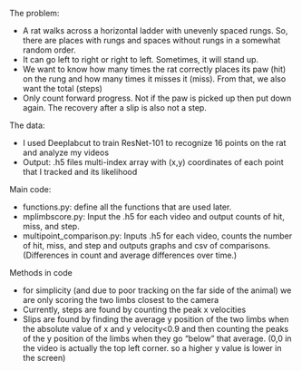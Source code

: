 The problem:
-	A rat walks across a horizontal ladder with unevenly spaced rungs. So, there are places with rungs and spaces without rungs in a somewhat random order.
-	It can go left to right or right to left. Sometimes, it will stand up.
-	We want to know how many times the rat correctly places its paw (hit) on the rung and how many times it misses it (miss). From that, we also want the total (steps)
-	Only count forward progress. Not if the paw is picked up then put down again. The recovery after a slip is also not a step.

The data:
-	I used Deeplabcut to train ResNet-101 to recognize 16 points on the rat and analyze my videos
-	Output: .h5 files multi-index array with (x,y) coordinates of each point that I tracked and its likelihood 

Main code:
-	functions.py: define all the functions that are used later.
-	mplimbscore.py: Input the .h5 for each video and output counts of hit, miss, and step.
-	multipoint_comparison.py: Inputs .h5 for each video, counts the number of hit, miss, and step and outputs graphs and csv of comparisons. (Differences in count and average differences over time.)

Methods in code
-	for simplicity (and due to poor tracking on the far side of the animal) we are only scoring the two limbs closest to the camera
-	Currently, steps are found by counting the peak x velocities
-	Slips are found by finding the average y position of the two limbs when the absolute value of x and y velocity<0.9 and then counting the peaks of the y position of the limbs when they go “below” that average. (0,0 in the video is actually the top left corner. so a higher y value is lower in the screen)
